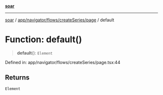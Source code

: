 [**soar**](../../../../../../README.md)

***

[soar](../../../../../../modules.md) / [app/navigator/flows/createSeries/page](../README.md) / default

# Function: default()

> **default**(): `Element`

Defined in: app/navigator/flows/createSeries/page.tsx:44

## Returns

`Element`
